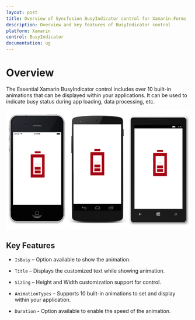 ```yaml
---
layout: post
title: Overview of Syncfusion BusyIndicator control for Xamarin.Forms
description: Overview and key features of BusyIndicator control
platform: Xamarin
control: BusyIndicator
documentation: ug
---
```


# Overview

The Essential Xamarin BusyIndicator control includes over 10 built-in animations that can be displayed within your applications. It can be used to indicate busy status during app loading, data processing, etc. 

![](images/Overview.png)

## Key Features

* `IsBusy` – Option available to show the animation.

* `Title` – Displays the customized text while showing animation.

* `Sizing` – Height and Width customization support for control.

* `AnimationTypes` – Supports 10 built-in animations to set and display within your application.

* `Duration` - Option available to enable the speed of the animation.